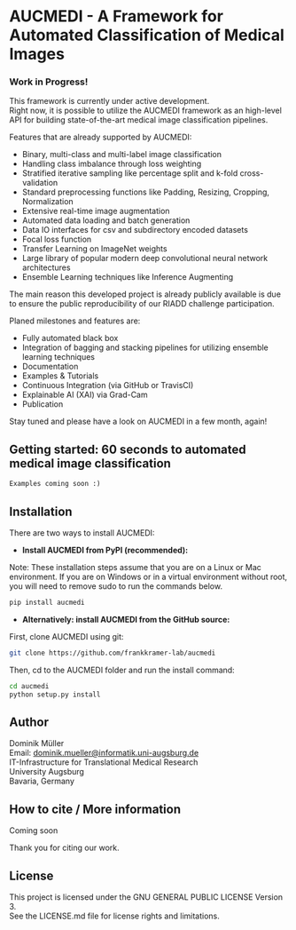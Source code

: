# AUCMEDI - A Framework for Automated Classification of Medical Images

### Work in Progress!

This framework is currently under active development.  
Right now, it is possible to utilize the AUCMEDI framework as an high-level API for building state-of-the-art medical image classification pipelines.

Features that are already supported by AUCMEDI:
- Binary, multi-class and multi-label image classification
- Handling class imbalance through loss weighting
- Stratified iterative sampling like percentage split and k-fold cross-validation
- Standard preprocessing functions like Padding, Resizing, Cropping, Normalization
- Extensive real-time image augmentation
- Automated data loading and batch generation
- Data IO interfaces for csv and subdirectory encoded datasets
- Focal loss function
- Transfer Learning on ImageNet weights
- Large library of popular modern deep convolutional neural network architectures
- Ensemble Learning techniques like Inference Augmenting

The main reason this developed project is already publicly available is due to ensure the public reproducibility of our RIADD challenge participation.

Planed milestones and features are:
- Fully automated black box
- Integration of bagging and stacking pipelines for utilizing ensemble learning techniques
- Documentation
- Examples & Tutorials
- Continuous Integration (via GitHub or TravisCI)
- Explainable AI (XAI) via Grad-Cam
- Publication

Stay tuned and please have a look on AUCMEDI in a few month, again!

## Getting started: 60 seconds to automated medical image classification

```python
Examples coming soon :)
```

## Installation

There are two ways to install AUCMEDI:

- **Install AUCMEDI from PyPI (recommended):**

Note: These installation steps assume that you are on a Linux or Mac environment. If you are on Windows or in a virtual environment without root, you will need to remove sudo to run the commands below.

```sh
pip install aucmedi
```

- **Alternatively: install AUCMEDI from the GitHub source:**

First, clone AUCMEDI using git:

```sh
git clone https://github.com/frankkramer-lab/aucmedi
```

Then, cd to the AUCMEDI folder and run the install command:

```sh
cd aucmedi
python setup.py install
```

## Author

Dominik Müller\
Email: dominik.mueller@informatik.uni-augsburg.de\
IT-Infrastructure for Translational Medical Research\
University Augsburg\
Bavaria, Germany

## How to cite / More information

Coming soon

Thank you for citing our work.

## License

This project is licensed under the GNU GENERAL PUBLIC LICENSE Version 3.\
See the LICENSE.md file for license rights and limitations.
